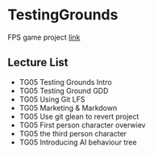 # TestingGrounds
FPS game project [link](https://github.com/Pelikoodaus/05_TestingGrounds)

## Lecture List

* TG05 Testing Grounds Intro
* TG05 Testing Ground GDD
* TG05 Using Git LFS
* TG05 Marketing & Markdown
* TG05 Use git glean to revert project
* TG05 First person character overwiev
* TG05 the third person character
* TG05 Introducing AI behaviour tree

